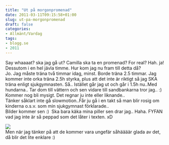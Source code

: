 ```yaml
---
title: "Ut på morgonpromenad"
date: 2011-03-11T09:15:58+01:00
slug: ut-pa-morgonpromenad
draft: false
categories:
- Allmänt/Vardag
tags:
- blogg.se
- 2011
---
```

Say whaaaat? ska jag gå ut? Camilla ska ta en promenad? For real? Hah. ja!  
Dessutom i en hel jävla timme. Hur kom jag nu fram till detta då?  
Jo. Jag måste träna två timmar idag, minst. Borde träna 2.5 timmar. Jag kommer inte orka träna 2.5h styrka, plus att det inte är riktigt så jag SKA träna enligt sjukgymnasten. Så.. Istället går jag ut och går i 1.5h nu..Med hundarna.. Tar dom till vättern och sen vidare till sandbankarna tror jag.. :) Kommer nog bli mysigt. Det regnar ju inte eller liknande..  
Tänker såklart inte gå slowmotion..Får ju gå i en takt så man blir rosig om kinderna o.s.v. som min sjukgymnast förklarade..  
Bilder kommer sen :)  Ska bara käka mina piller sen drar jag.. Haha. FYFAN vad jag inte är så peppad som det låter i texten. xD  
  
![](/assets/images/blogg.se/glaaadebba21jan07_136977016.jpg)  
Men när jag tänker på att de kommer vara ungefär såhäääär glada av det, då blir det lite enklare :)